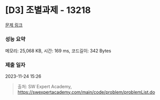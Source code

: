 # [D3] 조별과제 - 13218 

[문제 링크](https://swexpertacademy.com/main/code/problem/problemDetail.do?contestProbId=AXzjvCCq-PwDFASs) 

### 성능 요약

메모리: 25,068 KB, 시간: 169 ms, 코드길이: 342 Bytes

### 제출 일자

2023-11-24 15:26



> 출처: SW Expert Academy, https://swexpertacademy.com/main/code/problem/problemList.do